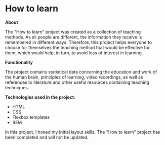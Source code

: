 # How to learn
**About**

The "How to learn" project was created as a collection of teaching methods. As all people are different, the information they receive is remembered in different ways. Therefore, this project helps everyone to choose for themselves the teaching method that would be effective for them, which would help, in turn, to avoid loss of interest in learning.

**Functionality**

The project contains statistical data concerning the education and work of the human brain, principles of learning, video recordings, as well as references to literature and other useful resources containing teaching techniques.

**Technologies used in the project:**

 - HTML
 - CSS
 - Flexbox templates
 - BEM
 
 In this project, I honed my initial layout skills. The "How to learn" project has been completed and will not be updated.
